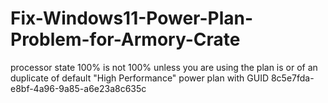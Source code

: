 # Fix-Windows11-Power-Plan-Problem-for-Armory-Crate
processor state 100% is not 100% unless you are using the plan is or of an duplicate of default "High Performance" power plan with GUID 8c5e7fda-e8bf-4a96-9a85-a6e23a8c635c
